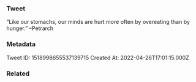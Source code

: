 ### Tweet
“Like our stomachs, our minds are hurt more often by overeating than by hunger.” –Petrarch

### Metadata
Tweet ID: 1518998655537139715
Created At: 2022-04-26T17:01:15.000Z

### Related

